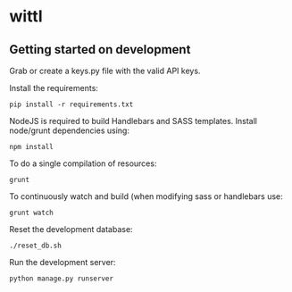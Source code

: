 wittl
=====

Getting started on development
---------------

Grab or create a keys.py file with the valid API keys.

Install the requirements:
```
pip install -r requirements.txt
```

NodeJS is required to build Handlebars and SASS templates.
Install node/grunt dependencies using:
```
npm install
```

To do a single compilation of resources:
```
grunt
```

To continuously watch and build (when modifying sass or handlebars use:
```
grunt watch
```

Reset the development database:
```
./reset_db.sh
```

Run the development server:
```
python manage.py runserver
```
